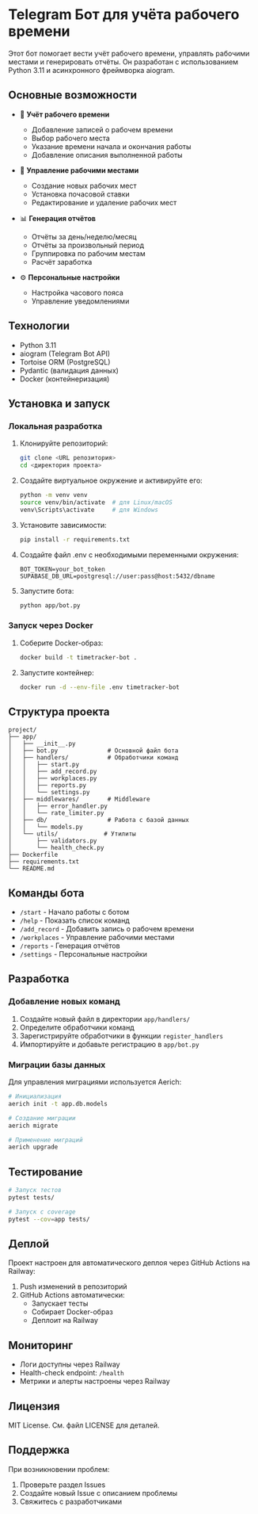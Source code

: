 # Telegram Бот для учёта рабочего времени

Этот бот помогает вести учёт рабочего времени, управлять рабочими местами и генерировать отчёты. Он разработан с использованием Python 3.11 и асинхронного фреймворка aiogram.

## Основные возможности

- 📝 **Учёт рабочего времени**
  - Добавление записей о рабочем времени
  - Выбор рабочего места
  - Указание времени начала и окончания работы
  - Добавление описания выполненной работы

- 🏢 **Управление рабочими местами**
  - Создание новых рабочих мест
  - Установка почасовой ставки
  - Редактирование и удаление рабочих мест

- 📊 **Генерация отчётов**
  - Отчёты за день/неделю/месяц
  - Отчёты за произвольный период
  - Группировка по рабочим местам
  - Расчёт заработка

- ⚙️ **Персональные настройки**
  - Настройка часового пояса
  - Управление уведомлениями

## Технологии

- Python 3.11
- aiogram (Telegram Bot API)
- Tortoise ORM (PostgreSQL)
- Pydantic (валидация данных)
- Docker (контейнеризация)

## Установка и запуск

### Локальная разработка

1. Клонируйте репозиторий:
   ```bash
   git clone <URL репозитория>
   cd <директория проекта>
   ```

2. Создайте виртуальное окружение и активируйте его:
   ```bash
   python -m venv venv
   source venv/bin/activate  # для Linux/macOS
   venv\Scripts\activate     # для Windows
   ```

3. Установите зависимости:
   ```bash
   pip install -r requirements.txt
   ```

4. Создайте файл .env с необходимыми переменными окружения:
   ```
   BOT_TOKEN=your_bot_token
   SUPABASE_DB_URL=postgresql://user:pass@host:5432/dbname
   ```

5. Запустите бота:
   ```bash
   python app/bot.py
   ```

### Запуск через Docker

1. Соберите Docker-образ:
   ```bash
   docker build -t timetracker-bot .
   ```

2. Запустите контейнер:
   ```bash
   docker run -d --env-file .env timetracker-bot
   ```

## Структура проекта

```
project/
├── app/
│   ├── __init__.py
│   ├── bot.py              # Основной файл бота
│   ├── handlers/           # Обработчики команд
│   │   ├── start.py
│   │   ├── add_record.py
│   │   ├── workplaces.py
│   │   ├── reports.py
│   │   └── settings.py
│   ├── middlewares/        # Middleware
│   │   ├── error_handler.py
│   │   └── rate_limiter.py
│   ├── db/                 # Работа с базой данных
│   │   └── models.py
│   └── utils/             # Утилиты
│       ├── validators.py
│       └── health_check.py
├── Dockerfile
├── requirements.txt
└── README.md
```

## Команды бота

- `/start` - Начало работы с ботом
- `/help` - Показать список команд
- `/add_record` - Добавить запись о рабочем времени
- `/workplaces` - Управление рабочими местами
- `/reports` - Генерация отчётов
- `/settings` - Персональные настройки

## Разработка

### Добавление новых команд

1. Создайте новый файл в директории `app/handlers/`
2. Определите обработчики команд
3. Зарегистрируйте обработчики в функции `register_handlers`
4. Импортируйте и добавьте регистрацию в `app/bot.py`

### Миграции базы данных

Для управления миграциями используется Aerich:

```bash
# Инициализация
aerich init -t app.db.models

# Создание миграции
aerich migrate

# Применение миграций
aerich upgrade
```

## Тестирование

```bash
# Запуск тестов
pytest tests/

# Запуск с coverage
pytest --cov=app tests/
```

## Деплой

Проект настроен для автоматического деплоя через GitHub Actions на Railway:

1. Push изменений в репозиторий
2. GitHub Actions автоматически:
   - Запускает тесты
   - Собирает Docker-образ
   - Деплоит на Railway

## Мониторинг

- Логи доступны через Railway
- Health-check endpoint: `/health`
- Метрики и алерты настроены через Railway

## Лицензия

MIT License. См. файл LICENSE для деталей.

## Поддержка

При возникновении проблем:
1. Проверьте раздел Issues
2. Создайте новый Issue с описанием проблемы
3. Свяжитесь с разработчиками 